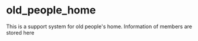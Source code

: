 # old_people_home
This is a support system for old people's home. Information of members are stored here
